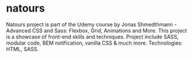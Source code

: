# natours
Natours project is part of the Udemy course by Jonas Shmedthmann - Advanced CSS and Sass: Flexbox, Grid, Animations and More. This project is a showcase of front-end skills and techniques. Project include SASS, modular code, BEM notification, vanilla CSS &amp; much more. Technologies: HTML, SASS.
